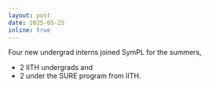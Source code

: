 ```yaml
---
layout: post
date: 2025-05-25 
inline: true
---
```


Four new undergrad interns joined SymPL for the summers, 
-  2 IITH undergrads and 
-  2 under the SURE program from IITH.